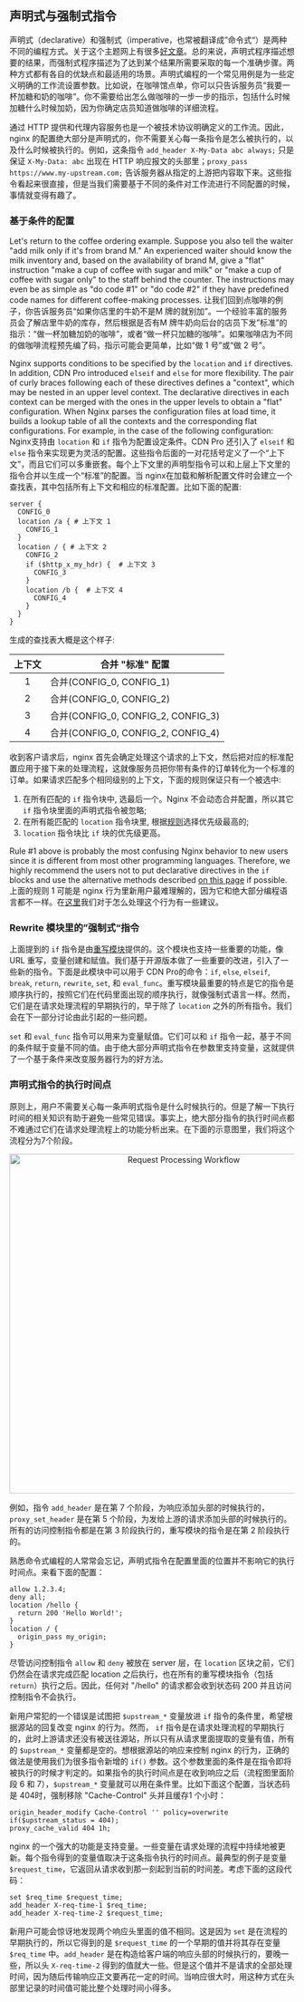## 声明式与强制式指令

声明式（declarative）和强制式（imperative，也常被翻译成”命令式“）是两种不同的编程方式。关于这个主题网上有很多[好文章](https://www.google.com/search?q=imperative+declarative)。总的来说，声明式程序描述想要的结果，而强制式程序描述为了达到某个结果所需要采取的每一个准确步骤。两种方式都有各自的优缺点和最适用的场景。声明式编程的一个常见用例是为一些定义明确的工作流设置参数。比如说，在咖啡馆点单，你可以只告诉服务员“我要一杯加糖和奶的咖啡”。你不需要给出怎么做咖啡的一步一步的指示，包括什么时候加糖什么时候加奶，因为你确定店员知道做咖啡的详细流程。

通过 HTTP 提供和代理内容服务也是一个被技术协议明确定义的工作流。因此，nginx 的配置绝大部分是声明式的，你不需要关心每一条指令是怎么被执行的，以及什么时候被执行的。例如，这条指令 `add_header X-My-Data abc always;` 只是保证 `X-My-Data: abc` 出现在 HTTP 响应报文的头部里；`proxy_pass https://www.my-upstream.com;` 告诉服务器从指定的上游把内容取下来。这些指令看起来很直接，但是当我们需要基于不同的条件对工作流进行不同配置的时候，事情就变得有趣了。

### 基于条件的配置

Let's return to the coffee ordering example. Suppose you also tell the waiter "add milk only if it's from brand M." An experienced waiter should know the milk inventory and, based on the availability of brand M, give a "flat" instruction "make a cup of coffee with sugar and milk" or "make a cup of coffee with sugar only" to the staff behind the counter. The instructions may even be as simple as "do code #1" or "do code #2" if they have predefined code names for different coffee-making processes.
让我们回到点咖啡的例子，你告诉服务员“如果你店里的牛奶不是M 牌的就别加”。一个经验丰富的服务员会了解店里牛奶的库存，然后根据是否有M 牌牛奶向后台的店员下发”标准”的指示：“做一杯加糖加奶的咖啡”，或者“做一杯只加糖的咖啡”。如果咖啡店为不同的做咖啡流程预先编了码，指示可能会更简单，比如“做 1 号”或“做 2 号”。

Nginx supports conditions to be specified by the `location` and `if` directives. In addition, CDN Pro introduced `elseif` and `else` for more flexibility. The pair of curly braces following each of these directives defines a "context", which may be nested in an upper level context. The declarative directives in each context can be merged with the ones in the upper levels to obtain a "flat" configuration. When Nginx parses the configuration files at load time, it builds a lookup table of all the contexts and the corresponding flat configurations. For example, in the case of the following configuration:
Nginx支持由 `location` 和 `if` 指令为配置设定条件。CDN Pro 还引入了 `elseif` 和 `else` 指令来实现更为灵活的配置。这些指令后面的一对花括号定义了一个“上下文”，而且它们可以多重嵌套。每个上下文里的声明型指令可以和上层上下文里的指令合并以生成一个“标准”的配置。当 nginx在加载和解析配置文件时会建立一个查找表，其中包括所有上下文和相应的标准配置。比如下面的配置:

```nginx
server {
  CONFIG_0
  location /a { # 上下文 1
    CONFIG_1
  }
  location / { # 上下文 2
    CONFIG_2
    if ($http_x_my_hdr) {  # 上下文 3
      CONFIG_3
    }
    location /b {  # 上下文 4
      CONFIG_4
    }
  }
}
```
生成的查找表大概是这个样子:

| **上下文** | **合并 "标准" 配置** |
| :----: | ---- |
| 1 | 合并(CONFIG_0, CONFIG_1) |
| 2 | 合并(CONFIG_0, CONFIG_2) |
| 3 | 合并(CONFIG_0, CONFIG_2, CONFIG_3) |
| 4 | 合并(CONFIG_0, CONFIG_2, CONFIG_4) |

收到客户请求后，nginx 首先会确定处理这个请求的上下文，然后把对应的标准配置应用于接下来的处理流程，这就像服务员把你带有条件的订单转化为一个标准的订单。如果请求匹配多个相同级别的上下文，下面的规则保证只有一个被选中:

1. 在所有匹配的 `if` 指令块中, 选最后一个。Nginx 不会动态合并配置，所以其它 `if` 指令块里面的声明式指令被忽略;
2. 在所有能匹配的 `location` 指令块里, 根据[规则](http://nginx.org/en/docs/http/ngx_http_core_module.html#location)选择优先级最高的;
3. `location` 指令块比 `if` 块的优先级更高。

Rule #1 above is probably the most confusing Nginx behavior to new users since it is different from most other programming languages. Therefore, we highly recommend the users not to put declarative directives in the `if` blocks and use the alternative methods described [on this page](multiple-origins) if possible.
上面的规则 1 可能是 nginx 行为里新用户最难理解的，因为它和绝大部分编程语言都不一样。在[这里](multiple-origins)我们对于怎么处理这个行为有一些建议。

### Rewrite 模块里的”强制式“指令

上面提到的 `if` 指令是由[重写模块](http://nginx.org/en/docs/http/ngx_http_rewrite_module.html)提供的。这个模块也支持一些重要的功能，像 URL 重写，变量创建和赋值。我们基于开源版本做了一些重要的改进，引入了一些新的指令。下面是此模块中可以用于 CDN Pro的命令：`if`, `else`, `elseif`, `break`, `return`, `rewrite`, `set`, 和 `eval_func`。重写模块最重要的特点是它的指令是顺序执行的，按照它们在代码里面出现的顺序执行，就像强制式语言一样。然而，它们是在请求处理流程的早期执行的，早于除了 `location` 之外的所有指令。我们会在下一部分讨论由此引起的一些问题。

`set` 和 `eval_func` 指令可以用来为变量赋值。它们可以和 `if` 指令一起，基于不同的条件赋于变量不同的值。由于绝大部分声明式指令在参数里支持变量，这就提供了一个基于条件来改变服务器行为的好方法。

### 声明式指令的执行时间点

原则上，用户不需要关心每一条声明式指令是什么时候执行的。但是了解一下执行时间的相关知识有助于避免一些常见错误。事实上，绝大部分指令的执行时间点都不难通过它们在请求处理流程上的功能分析出来。在下面的示意图里，我们将这个流程分为7个阶段。
<p align=center src=“https://docs.google.com/drawings/d/1XC9P8Y4bd_M876iiAUUYkijocV_y21S8YT3rg3ACh2E/edit”><img src="/docs/edge-logic/request-workflow.png" alt="Request Processing Workflow" width="600"></p>

例如，指令 `add_header` 是在第 7 个阶段，为响应添加头部的时候执行的，`proxy_set_header` 是在第 5 个阶段，为发给上游的请求添加头部的时候执行的。所有的访问控制指令都是在第 3 阶段执行的，重写模块的指令是在第 2 阶段执行的。

熟悉命令式编程的人常常会忘记，声明式指令在配置里面的位置并不影响它的执行时间点。来看下面的配置：
```nginx
allow 1.2.3.4;
deny all;
location /hello {
  return 200 'Hello World!';
}
location / {
  origin_pass my_origin;
}
```
尽管访问控制指令 `allow` 和 `deny` 被放在 server 层，在 `location` 区块之前，它们仍然会在请求完成匹配 location 之后执行，也在所有的重写模块指令（包括 `return`）执行之后。因此，任何对 "/hello" 的请求都会收到状态码 200 并且访问控制指令不会执行。

新用户常犯的一个错误是试图把 `$upstream_*` 变量放进 `if` 指令的条件里，希望根据源站的回复改变 nginx 的行为。然而， `if` 指令是在请求处理流程的早期执行的，此时上游请求还没有被送往源站，所以只有从请求里面提取的变量有值，所有的 `$upstream_*` 变量都是空的。想根据源站的响应来控制 nginx 的行为，正确的做法是使用我们为很多指令新增的 `if()` 参数。这个参数里面的条件是在指令即将被执行的时候才判定的。如果指令的执行时间点是在收到响应之后（流程图里面阶段 6 和 7），`$upstream_*` 变量就可以用在条件里。比如下面这个配置，当状态码是 404时，强制移除 "Cache-Control" 头并且缓存1 个小时：

```nginx
origin_header_modify Cache-Control '' policy=overwrite if($upstream_status = 404);
proxy_cache_valid 404 1h;
```

nginx 的一个强大的功能是支持变量。一些变量在请求处理的流程中持续地被更新。每个指令得到的变量值取决于这条指令执行的时间点。最典型的例子是变量 `$request_time`，它返回从请求收到那一刻起到当前的时间差。考虑下面的这段代码：
```nginx
set $req_time $request_time;
add_header X-req-time-1 $req_time;
add_header X-req-time-2 $request_time;
```
新用户可能会惊讶地发现两个响应头里面的值不相同。这是因为 `set` 是在流程的早期执行的，所以它得到的是 `$request_time` 的一个早期的值并将其存在变量 `$req_time` 中。`add_header` 是在构造给客户端的响应头部的时候执行的，要晚一些，所以头 `X-req-time-2` 得到的值就大一些。但是这个值并不是请求的全部处理时间，因为随后传输响应正文要再花一定的时间。当响应很大时，用这种方式在头部里记录的时间值可能比整个处理时间小得多。